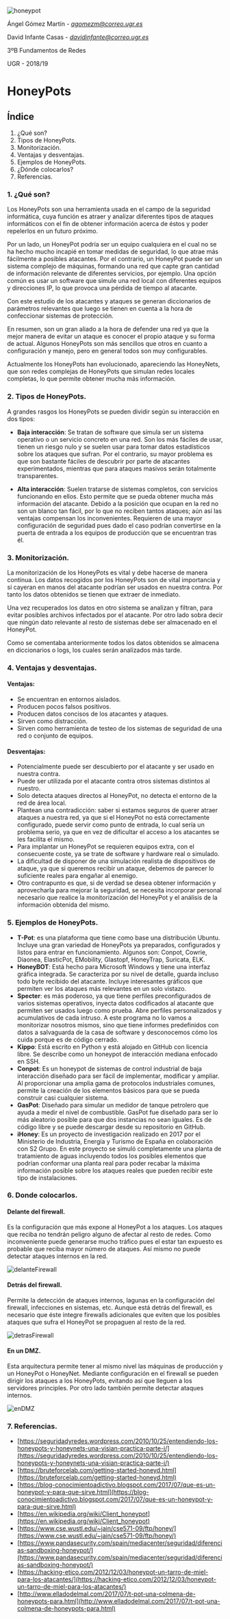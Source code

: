 

![honeypot](imagenes/honeypot.png)

















Ángel Gómez Martín - *agomezm@correo.ugr.es*

David Infante Casas - *davidinfante@correo.ugr.es*



3ºB Fundamentos de Redes

UGR - 2018/19





# HoneyPots

## Índice

1. ¿Qué son?
2. Tipos de HoneyPots.
3. Monitorización.
4. Ventajas y desventajas.
5. Ejemplos de HoneyPots.
6. ¿Dónde colocarlos?
7. Referencias.















































### 1. ¿Qué son?

Los HoneyPots son una herramienta usada en el campo de la seguridad informática, cuya función es atraer y analizar diferentes tipos de ataques informáticos con el fin de obtener información acerca de éstos y poder repelerlos en un futuro próximo. 

Por un lado, un HoneyPot podría ser un equipo cualquiera en el cual no se ha hecho mucho incapié en tomar medidas de seguridad, lo que atrae más fácilmente a posibles atacantes. Por el contrario, un HoneyPot puede ser un sistema complejo de máquinas, formando una red que capte gran cantidad de información relevante de diferentes servicios, por ejemplo. Una opción común es usar un software que simule una red local con diferentes equipos y direcciones IP, lo que provoca una pérdida de tiempo al atacante.

Con este estudio de los atacantes y ataques se generan diccionarios de parámetros relevantes que luego se tienen en cuenta a la hora de confeccionar sistemas de protección.

En resumen, son un gran aliado a la hora de defender una red ya que la mejor manera de evitar un ataque es conocer el propio ataque y su forma de actual. Algunos HoneyPots son más sencillos que otros en cuanto a configuración y manejo, pero en general todos son muy configurables.

Actualmente los HoneyPots han evolucionado, apareciendo las HoneyNets, que son redes complejas de HoneyPots que simulan redes locales completas, lo que permite obtener mucha más información.





### 2. Tipos de HoneyPots.

A grandes rasgos los HoneyPots se pueden dividir según su interacción en dos tipos:

- **Baja interacción**: Se tratan de software que simula ser un sistema operativo o un servicio concreto en una red. Son los más fáciles de usar, tienen un riesgo nulo y se suelen usar para tomar datos estadísticos sobre los ataques que sufran. Por el contrario, su mayor problema es que son bastante fáciles de descubrir por parte de atacantes experimentados, mientras que para ataques masivos serán totalmente transparentes.



- **Alta interacción**: Suelen tratarse de sistemas completos, con servicios funcionando en ellos. Esto permite que se pueda obtener mucha más información del atacante. Debido a la posición que ocupan en la red no son un blanco tan fácil, por lo que no reciben tantos ataques; aún así las ventajas compensan los inconvenientes. Requieren de una mayor configuración de seguridad pues dado el caso podrían convertirse en la puerta de entrada a los equipos de producción que se encuentran tras él.





### 3. Monitorización.

La monitorización de los HoneyPots es vital y debe hacerse de manera contínua. Los datos recogidos por los HoneyPots son de vital importancia y si cayeran en manos del atacante podrían ser usados en nuestra contra. Por tanto los datos obtenidos se tienen que extraer de inmediato.

Una vez recuperados los datos en otro sistema se analizan y filtran, para evitar posibles archivos infectados por el atacante. Por otro lado sobra decir que ningún dato relevante al resto de sistemas debe ser almacenado en el HoneyPot.

Como se comentaba anteriormente todos los datos obtenidos se almacena en diccionarios o logs, los cuales serán analizados más tarde.





### 4. Ventajas y desventajas.

#### Ventajas:

- Se encuentran en entornos aislados.
- Producen pocos falsos positivos.
- Producen datos concisos de los atacantes y ataques.
- Sirven como distracción.
- Sirven como herramienta de testeo de los sistemas de seguridad de una red o conjunto de equipos.

#### Desventajas:

- Potencialmente puede ser descubierto por el atacante y ser usado en nuestra contra.
- Puede ser utilizada por el atacante contra otros sistemas distintos al nuestro.
- Solo detecta ataques directos al HoneyPot, no detecta el entorno de la red de área local.
- Plantean una contradicción: saber si estamos seguros de querer atraer ataques a nuestra red, ya que si el HoneyPot no está correctamente configurado, puede servir como punto de entrada, lo cual sería un problema serio, ya que en vez de dificultar el acceso a los atacantes se les facilita el mismo.
- Para implantar un HoneyPot se requieren equipos extra, con el consecuente coste, ya se trate de software y hardware real o simulado.
- La dificultad de disponer de una simulación realista de dispositivos de ataque, ya que si queremos recibir un ataque, debemos de parecer lo suficiente reales para engañar al enemigo.
- Otro contrapunto es que, si de verdad se desea obtener información y aprovecharla para mejorar la seguridad, se necesita incorporar personal necesario que realice la monitorización del HoneyPot y el análisis de la información obtenida del mismo.





### 5. Ejemplos de HoneyPots.

- **T-Pot**: es una plataforma que tiene como base una distribución Ubuntu. Incluye una gran variedad de HoneyPots ya preparados, configurados y listos para entrar en funcionamiento.  Algunos son: Conpot, Cowrie, Diaonea, ElasticPot, EMobility, Glastopf, HoneyTrap, Suricata, ELK.
- **HoneyBOT**: Está hecho para Microsoft Windows y tiene una interfaz gráfica integrada. Se caracteriza por su nivel de detalle, guarda incluso todo byte recibido del atacante. Incluye interesantes gráficos que permiten ver los ataques más relevantes en un solo vistazo.
- **Specter**: es más poderoso, ya que tiene perfiles preconfigurados de varios sistemas operativos, inyecta datos codificados al atacante que permiten ser usados luego como prueba. Abre perfiles personalizados y acumulativos de cada intruso. A este programa no lo vamos a monitorizar nosotros mismos, sino que tiene informes predefinidos con datos a salvaguarda de la casa de software y desconocemos cómo los cuida porque es de código cerrado.
- **Kippo**: Está escrito en Python y está alojado en GitHub con licencia libre. Se describe como un honeypot de interacción mediana enfocado en SSH.
- **Conpot**: Es un honeypot de sistemas de control industrial de baja interacción diseñado para ser fácil de implementar, modificar y ampliar. Al proporcionar una amplia gama de protocolos industriales comunes, permite la creación de los elementos básicos para que se pueda construir casi cualquier sistema.
- **GasPot**: Diseñado para simular un medidor de tanque petrolero que ayuda a medir el nivel de combustible. GasPot fue diseñado para ser lo más aleatorio posible para que dos instancias no sean iguales. Es de código libre y se puede descargar desde su repositorio en GitHub.
- **iHoney**: Es un proyecto de investigación realizado en 2017 por el Ministerio de Industria, Energía y Turismo de España en colaboración con S2 Grupo. En este proyecto se simuló completamente una planta de tratamiento de aguas incluyendo todos los posibles elementos que podrían conformar una planta real para poder recabar la máxima información posible sobre los ataques reales que pueden recibir este tipo de instalaciones.





### 6. Donde colocarlos.

#### Delante del firewall.

Es la configuración que más expone al HoneyPot a los ataques. Los ataques que reciba no tendrán peligro alguno de afectar al resto de redes. Como inconveniente puede generarse mucho tráfico pues el estar tan expuesto es probable que reciba mayor número de ataques. Así mismo no puede detectar ataques internos en la red.

![delanteFirewall](imagenes\delanteFirewall.jpg)

#### Detrás del firewall.

Permite la detección de ataques internos, lagunas en la configuración del firewall, infecciones en sistemas, etc. Aunque está detrás del firewall, es necesario que éste integre firewalls adicionales que eviten que los posibles ataques que sufra el HoneyPot se propaguen al resto de la red.

![detrasFirewall](imagenes\detrasFirewall.jpg)



#### En un DMZ.

Esta arquitectura permite tener al mismo nivel las máquinas de producción y un HoneyPot o HoneyNet. Mediante configuración en el firewall se pueden dirigir los ataques a los HoneyPots, evitando así que lleguen a los servidores principles. Por otro lado también permite detectar ataques internos.

![enDMZ](imagenes\enDMZ.jpg)

### 7. Referencias.

- [https://seguridadyredes.wordpress.com/2010/10/25/entendiendo-los-honeypots-y-honeynets-una-visian-practica-parte-i/](https://seguridadyredes.wordpress.com/2010/10/25/entendiendo-los-honeypots-y-honeynets-una-visian-practica-parte-i/)
- [https://bruteforcelab.com/getting-started-honeyd.html](https://bruteforcelab.com/getting-started-honeyd.html)
- [https://blog-conocimientoadictivo.blogspot.com/2017/07/que-es-un-honeypot-y-para-que-sirve.html](https://blog-conocimientoadictivo.blogspot.com/2017/07/que-es-un-honeypot-y-para-que-sirve.html)
- [https://en.wikipedia.org/wiki/Client_honeypot](https://en.wikipedia.org/wiki/Client_honeypot)
- [https://www.cse.wustl.edu/~jain/cse571-09/ftp/honey/](https://www.cse.wustl.edu/~jain/cse571-09/ftp/honey/)
- [https://www.pandasecurity.com/spain/mediacenter/seguridad/diferencias-sandboxing-honeypot/](https://www.pandasecurity.com/spain/mediacenter/seguridad/diferencias-sandboxing-honeypot/)
- [https://hacking-etico.com/2012/12/03/honeypot-un-tarro-de-miel-para-los-atacantes/](https://hacking-etico.com/2012/12/03/honeypot-un-tarro-de-miel-para-los-atacantes/)
- [http://www.elladodelmal.com/2017/07/t-pot-una-colmena-de-honeypots-para.html](http://www.elladodelmal.com/2017/07/t-pot-una-colmena-de-honeypots-para.html)

